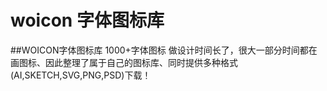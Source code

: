 # woicon 字体图标库
##WOICON字体图标库 1000+字体图标
做设计时间长了，很大一部分时间都在画图标、因此整理了属于自己的图标库、同时提供多种格式(AI,SKETCH,SVG,PNG,PSD)下载！
